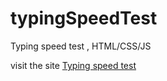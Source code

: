 # typingSpeedTest
Typing speed test , HTML/CSS/JS


visit the site [Typing speed test](https://typing-speed-test-project.netlify.app)


